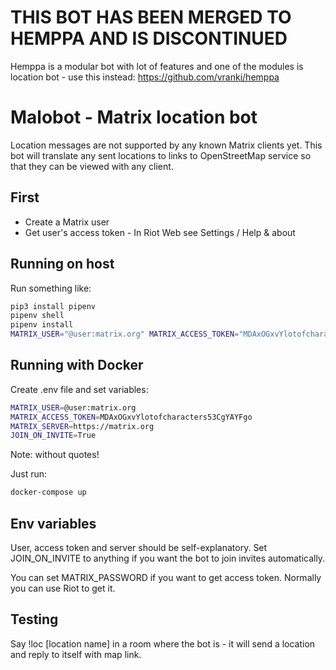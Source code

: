 # THIS BOT HAS BEEN MERGED TO HEMPPA AND IS DISCONTINUED

Hemppa is a modular bot with lot of features and one of the
modules is location bot - use this instead: https://github.com/vranki/hemppa




# Malobot - Matrix location bot

Location messages are not supported by any known Matrix
clients yet. This bot will translate any sent locations to links to
OpenStreetMap service so that they can be viewed with any client.

## First

* Create a Matrix user
* Get user's access token - In Riot Web see Settings / Help & about

## Running on host

Run something like:

``` bash
pip3 install pipenv
pipenv shell
pipenv install
MATRIX_USER="@user:matrix.org" MATRIX_ACCESS_TOKEN="MDAxOGxvYlotofcharacters53CgYAYFgo" MATRIX_SERVER="https://matrix.org" JOIN_ON_INVITE=True python3 bot.py
```

## Running with Docker

Create .env file and set variables:

``` bash
MATRIX_USER=@user:matrix.org
MATRIX_ACCESS_TOKEN=MDAxOGxvYlotofcharacters53CgYAYFgo
MATRIX_SERVER=https://matrix.org
JOIN_ON_INVITE=True
```

Note: without quotes!

Just run:

``` bash
docker-compose up
```

## Env variables

User, access token and server should be self-explanatory. Set JOIN_ON_INVITE to anything if you want the bot to
join invites automatically.

You can set MATRIX_PASSWORD if you want to get access token. Normally you can use Riot to get it.

## Testing

Say !loc [location name] in a room where the bot is - it will send a location and reply to itself with map link.
